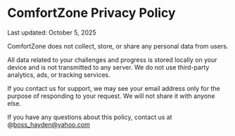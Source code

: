 # ComfortZone Privacy Policy

Last updated: October 5, 2025

ComfortZone does not collect, store, or share any personal data from users.

All data related to your challenges and progress is stored locally on your device and is not transmitted to any server. We do not use third-party analytics, ads, or tracking services.

If you contact us for support, we may see your email address only for the purpose of responding to your request. We will not share it with anyone else.

If you have any questions about this policy, contact us at @boss_hayden@yahoo.com

